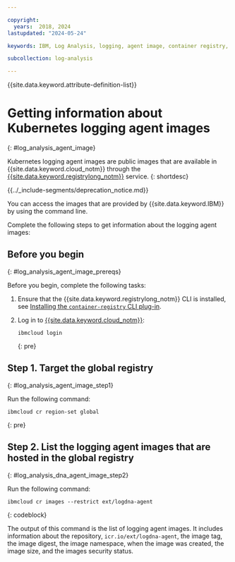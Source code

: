 ```yaml
---

copyright:
  years:  2018, 2024
lastupdated: "2024-05-24"

keywords: IBM, Log Analysis, logging, agent image, container registry, icr

subcollection: log-analysis

---
```


{{site.data.keyword.attribute-definition-list}}

# Getting information about Kubernetes logging agent images
{: #log_analysis_agent_image}

Kubernetes logging agent images are public images that are available in {{site.data.keyword.cloud_notm}} through the [{{site.data.keyword.registrylong_notm}}](/docs/Registry?topic=Registry-getting-started) service.
{: shortdesc}

<!-- common deprecation notice -->
{{../_include-segments/deprecation_notice.md}}

You can access the images that are provided by {{site.data.keyword.IBM}} by using the command line.

Complete the following steps to get information about the logging agent images:

## Before you begin
{: #log_analysis_agent_image_prereqs}

Before you begin, complete the following tasks:

1. Ensure that the {{site.data.keyword.registrylong_notm}} CLI is installed, see [Installing the `container-registry` CLI plug-in](/docs/Registry?topic=Registry-registry_setup_cli_namespace#cli_namespace_registry_cli_install).

2. Log in to [{{site.data.keyword.cloud_notm}}](/docs/cli?topic=cli-ibmcloud_cli#ibmcloud_login):

    ```text
    ibmcloud login
    ```
    {: pre}


## Step 1. Target the global registry
{: #log_analysis_agent_image_step1}

Run the following command:

```text
ibmcloud cr region-set global
```
{: pre}



## Step 2. List the logging agent images that are hosted in the global registry
{: #log_analysis_dna_agent_image_step2}

Run the following command:

```text
ibmcloud cr images --restrict ext/logdna-agent
```
{: codeblock}

The output of this command is the list of logging agent images. It includes information about the repository, `icr.io/ext/logdna-agent`, the image tag, the image digest, the image namespace, when the image was created, the image size, and the images security status.
